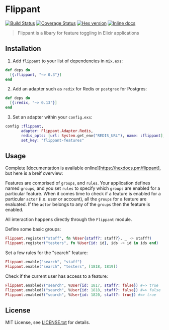 # Flippant

[![Build Status](https://travis-ci.org/sorentwo/flippant.svg?branch=master)](https://travis-ci.org/sorentwo/flippant)
[![Coverage Status](https://coveralls.io/repos/github/sorentwo/flippant/badge.svg?branch=master)](https://coveralls.io/github/sorentwo/flippant?branch=master)
[![Hex version](https://img.shields.io/hexpm/v/flippant.svg "Hex version")](https://hex.pm/packages/flippant)
[![Inline docs](https://inch-ci.org/github/sorentwo/flippant.svg)](https://inch-ci.org/github/sorentwo/flippant)

> Flippant is a libary for feature toggling in Elixir applications

## Installation

1. Add `flippant` to your list of dependencies in `mix.exs`:

  ```elixir
  def deps do
    [{:flippant, "~> 0.3"}]
  end
  ```

2. Add an adapter such as `redix` for Redis or `postgrex` for Postgres:

  ```elixir
  def deps do
    [{:redix, "~> 0.13"}]
  end
  ```

3. Set an adapter within your `config.exs`:

  ```elixir
  config :flippant,
         adapter: Flippant.Adapter.Redis,
         redis_opts: [url: System.get_env("REDIS_URL"), name: :flippant],
         set_key: "flippant-features"
  ```

## Usage

Complete [documentation is available online][https://hexdocs.pm/flippant], but
here is a breif overview:

Features are comprised of `groups`, and `rules`. Your application defines named
`groups`, and you set `rules` to specify which `groups` are enabled for a
particular feature. When it comes time to check if a feature is enabled for a
particular `actor` (i.e. user or account), all the `groups` for a feature are
evaluated. If the `actor` belongs to any of the `groups` then the feature is
enabled.

All interaction happens directly through the `Flippant` module.

Define some basic groups:

```elixir
Flippant.register("staff", fn %User{staff?: staff?}, _ -> staff?)
Flippant.register("testers", fn %User{id: id}, ids -> id in ids end)
```

Set a few rules for the "search" feature:

```elixir
Flippant.enable("search", "staff")
Flippant.enable("search", "testers", [1818, 1819])
```

Check if the current user has access to a feature:

```elixir
Flippant.enabled?("search", %User{id: 1817, staff?: false}) #=> true
Flippant.enabled?("search", %User{id: 1818, staff?: false}) #=> false
Flippant.enabled?("search", %User{id: 1820, staff?: true}) #=> true
```

## License

MIT License, see [LICENSE.txt](LICENSE.txt) for details.
